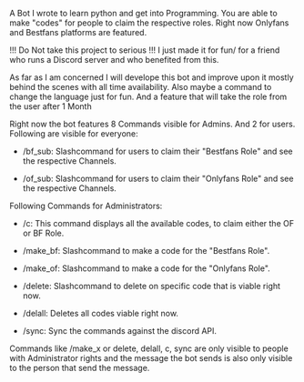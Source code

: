 A Bot I wrote to learn python and get into Programming. 
You are able to make "codes" for people to claim the respective roles. 
Right now Onlyfans and Bestfans platforms are featured. 

!!! Do Not take this project to serious !!!
I just made it for fun/ for a friend who runs a Discord server and who benefited from this. 

As far as I am concerned I will develope this bot and improve upon it mostly behind the scenes with all time availability. Also maybe a command to change the language just for fun. And a feature that will take the role from the user after 1 Month


Right now the bot features 8 Commands visible for Admins. And 2 for users.
Following are visible for everyone: 

- /bf_sub: Slashcommand for users to claim their "Bestfans Role" and see the respective Channels.

- /of_sub: Slashcommand for users to claim their "Onlyfans Role" and see the respective Channels. 

Following Commands for Administrators: 

- /c: This command displays all the available codes, to claim either the OF or BF Role. 

- /make_bf: Slashcommand to make a code for the "Bestfans Role". 

- /make_of: Slashcommand to make a code for the "Onlyfans Role". 

- /delete: Slashcommand to delete on specific code that is viable right now. 

- /delall: Deletes all codes viable right now.

- /sync: Sync the commands against the discord API. 


Commands like /make_x or delete, delall, c, sync are only visible to people with Administrator rights and the message the bot sends is also only visible to the person that send the message. 



